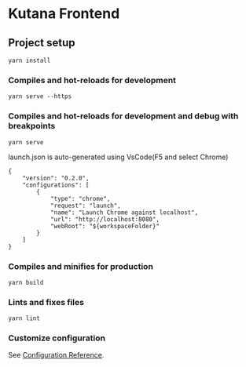# Kutana Frontend

## Project setup
```
yarn install
```

### Compiles and hot-reloads for development
```
yarn serve --https
```


### Compiles and hot-reloads for development and debug with breakpoints
```
yarn serve
```

launch.json is auto-generated using VsCode(F5 and select Chrome)
```
{
    "version": "0.2.0",
    "configurations": [
        {
            "type": "chrome",
            "request": "launch",
            "name": "Launch Chrome against localhost",
            "url": "http://localhost:8080",
            "webRoot": "${workspaceFolder}"
        }
    ]
}
```
### Compiles and minifies for production
```
yarn build
```

### Lints and fixes files
```
yarn lint
```

### Customize configuration
See [Configuration Reference](https://cli.vuejs.org/config/).
